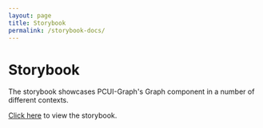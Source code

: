 ```yaml
---
layout: page
title: Storybook
permalink: /storybook-docs/
---
```


# Storybook

The storybook showcases PCUI-Graph's Graph component in a number of different contexts.

[Click here](../storybook/) to view the storybook.
